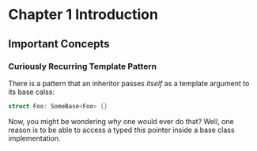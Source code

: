 # Chapter 1 Introduction

## Important Concepts

### Curiously Recurring Template Pattern

There is a pattern that an inheritor passes *itself* as a template
argument to its base calss:

```c++
struct Foo: SomeBase<Foo> {}
```

Now, you might be wondering *why* one would ever do that? Well, one
reason is to be able to access a typed *this* pointer inside a base
class implementation.
